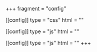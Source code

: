 +++
fragment = "config"

[[config]]
type = "css"
html = "<link rel='stylesheet' href='/css/my_registration.css'>"

[[config]]
type = "js"
html = "<script src='/js/form_common.js' type='text/javascript'></script>"

[[config]]
type = "js"
html = "<script src='/js/my_registration.js' type='text/javascript'></script>"
+++
